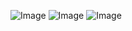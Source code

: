 ![Image](https://github.com/user-attachments/assets/bfdfbc8c-558e-47eb-8524-a46e938f7445)
![Image](https://github.com/user-attachments/assets/f291f309-6af2-4574-806a-feeab3743429)
![Image](https://github.com/user-attachments/assets/54bffafa-837b-4144-81b0-757a2ff210dc)
